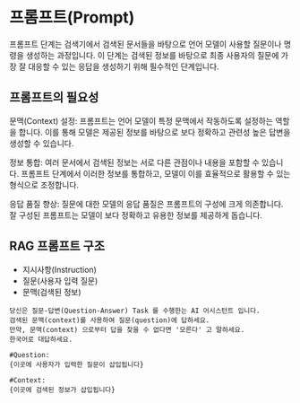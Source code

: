 # 프롬프트(Prompt)

프롬프트 단계는 검색기에서 검색된 문서들을 바탕으로 언어 모델이 사용할 질문이나 명령을 생성하는 과정입니다. 이 단계는 검색된 정보를 바탕으로 최종 사용자의 질문에 가장 잘 대응할 수 있는 응답을 생성하기 위해 필수적인 단계입니다.

## 프롬프트의 필요성
문맥(Context) 설정: 프롬프트는 언어 모델이 특정 문맥에서 작동하도록 설정하는 역할을 합니다. 이를 통해 모델은 제공된 정보를 바탕으로 보다 정확하고 관련성 높은 답변을 생성할 수 있습니다.

정보 통합: 여러 문서에서 검색된 정보는 서로 다른 관점이나 내용을 포함할 수 있습니다. 프롬프트 단계에서 이러한 정보를 통합하고, 모델이 이를 효율적으로 활용할 수 있는 형식으로 조정합니다.

응답 품질 향상: 질문에 대한 모델의 응답 품질은 프롬프트의 구성에 크게 의존합니다. 잘 구성된 프롬프트는 모델이 보다 정확하고 유용한 정보를 제공하게 돕습니다.

## RAG 프롬프트 구조
- 지시사항(Instruction)
- 질문(사용자 입력 질문)
- 문맥(검색된 정보)

``` 
당신은 질문-답변(Question-Answer) Task 를 수행한는 AI 어시스턴트 입니다.
검색된 문맥(context)를 사용하여 질문(question)에 답하세요. 
만약, 문맥(context) 으로부터 답을 찾을 수 없다면 '모른다' 고 말하세요. 
한국어로 대답하세요.

#Question: 
{이곳에 사용자가 입력한 질문이 삽입됩니다}

#Context: 
{이곳에 검색된 정보가 삽입됩니다}
```
